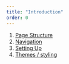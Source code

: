 ```yaml
---
title: "Introduction"
order: 0
---
```



1. [Page Structure](/gettingstarted/page_structure)
2. [Navigation](/configuration/navigation)
3. [Setting Up](/configuration/setting-up)
4. [Themes / styling](/configuration/themes)